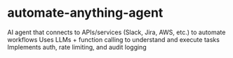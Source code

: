 # automate-anything-agent
AI agent that connects to APIs/services (Slack, Jira, AWS, etc.) to automate workflows  Uses LLMs + function calling to understand and execute tasks  Implements auth, rate limiting, and audit logging
